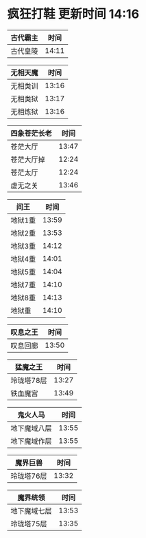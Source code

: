 # 疯狂打鞋 更新时间 14:16

| 古代霸主   | 时间    |
|--------|-------|
| 古代皇陵 | 14:11 |

| 无相天魔   | 时间    |
|--------|-------|
| 无相类训 | 13:16 |
| 无相类狱 | 13:17 |
| 无相炼狱 | 13:16 |

| 四象苍茫长老   | 时间    |
|--------|-------|
| 苍茫大厅 | 13:47 |
| 苍茫大厅掉 | 12:24 |
| 苍茫太厅 | 12:24 |
| 虚无之关 | 13:46 |

| 间王   | 时间    |
|--------|-------|
| 地狱1重 | 13:59 |
| 地狱2重 | 13:53 |
| 地狱3重 | 14:12 |
| 地狱4重 | 14:01 |
| 地狱5重 | 14:04 |
| 地狱7重 | 14:10 |
| 地狱8重 | 14:13 |
| 地狱重 | 14:10 |

| 叹息之王   | 时间    |
|--------|-------|
| 叹息回廊 | 13:50 |

| 猛魔之王   | 时间    |
|--------|-------|
| 玲珑塔78层 | 13:27 |
| 铁血魔宫 | 13:49 |

| 鬼火人马   | 时间    |
|--------|-------|
| 地下魔域八层 | 13:55 |
| 地下魔域作层 | 13:55 |

| 魔界巨兽   | 时间    |
|--------|-------|
| 玲珑塔76层 | 13:32 |

| 魔界统领   | 时间    |
|--------|-------|
| 地下魔域七层 | 13:53 |
| 玲珑塔75层 | 13:35 |